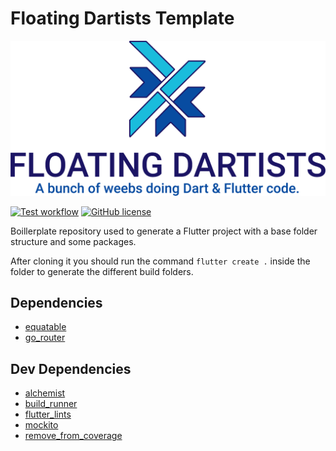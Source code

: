 # Floating Dartists Template

<p align="center">
  <a href="https://github.com/Floating-Dartists" target="_blank">
    <img src="https://raw.githubusercontent.com/Floating-Dartists/fd_template/main/assets/Transparent-light.png" alt="Floating Dartists" width="600">
  </a>
</p>

[![Test workflow](https://github.com/Floating-Dartists/fd_template/actions/workflows/tests.yml/badge.svg)](https://github.com/Floating-Dartists/fd_template/actions/workflows/tests.yml)
[![GitHub license](https://img.shields.io/github/license/Floating-Dartists/fd_template)](https://github.com/Floating-Dartists/fd_template/blob/main/LICENSE)

Boillerplate repository used to generate a Flutter project with a base folder structure and some packages.

After cloning it you should run the command `flutter create .` inside the folder to generate the different build folders.

## Dependencies

* [equatable](https://pub.dev/packages/equatable)
* [go_router](https://pub.dev/packages/go_router)

## Dev Dependencies

* [alchemist](https://pub.dev/packages/alchemist)
* [build_runner](https://pub.dev/packages/build_runner)
* [flutter_lints](https://pub.dev/packages/flutter_lints)
* [mockito](https://pub.dev/packages/mockito)
* [remove_from_coverage](https://pub.dev/packages/remove_from_coverage)

